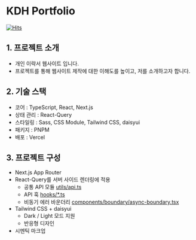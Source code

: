 # KDH Portfolio

[![Hits](https://hits.seeyoufarm.com/api/count/incr/badge.svg?url=https%3A%2F%2Fgithub.com%2Fkdh379%2Fportfolio&count_bg=%2379C83D&title_bg=%23555555&icon=&icon_color=%23E7E7E7&title=hits&edge_flat=false)](https://hits.seeyoufarm.com)

## 1. 프로젝트 소개

- 개인 이략서 웹사이트 입니다.
- 프로젝트를 통해 웹사이트 제작에 대한 이해도를 높이고, 저를 소개하고자 합니다.

## 2. 기술 스택

- 코어 : TypeScript, React, Next.js
- 상태 관리 : React-Query
- 스타일링 : Sass, CSS Module, Tailwind CSS, daisyui
- 패키지 : PNPM
- 배포 : Vercel

## 3. 프로젝트 구성

- Next.js App Router
- React-Query를 서버 사이드 렌더링에 적용
    - 공통 API 모듈 [utils/api.ts](utils/api.ts)
    - API 훅 [hooks/*.ts](hooks/)
    - 비동기 에러 바운더리 [components/boundary/async-boundary.tsx](components/boundary/async-boundary.tsx)
- Tailwind CSS + daisyui
    - Dark / Light 모드 지원
    - 반응형 디자인
- 시멘틱 마크업
